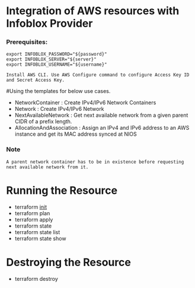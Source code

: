 # Integration of AWS resources with Infoblox Provider

### Prerequisites:
```
export INFOBLOX_PASSWORD="${password}"
export INFOBLOX_SERVER="${server}"
export INFOBLOX_USERNAME="${username}"

Install AWS CLI. Use AWS Configure command to configure Access Key ID and Secret Access Key.
```

#Using the templates for below use cases.
- NetworkContainer     : Create IPv4/IPv6 Network Containers
- Network              : Create IPv4/IPv6 Network
- NextAvailableNetwork : Get next available network from a given parent CIDR of a prefix length.
- AllocationAndAssociation : Assign an IPv4 and IPv6 address to an AWS instance and get its MAC address synced at NIOS

### Note
```
A parent network container has to be in existence before requesting next available network from it.
```

# Running the Resource

- terraform [init](https://www.terraform.io/docs/commands/init.html)
- terraform plan
- terraform apply
- terraform state
- terraform state list
- terraform state show <item>
# Destroying the Resource
- terraform destroy
